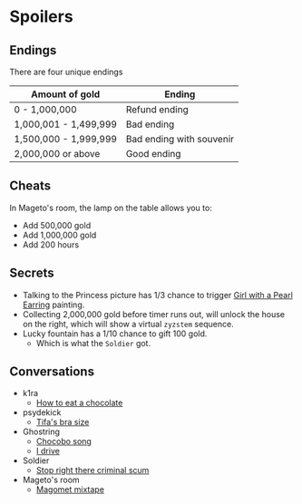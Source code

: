 # Spoilers

## Endings

There are four unique endings

| Amount of gold | Ending |
| -------------- | ------ |
| 0 - 1,000,000 | Refund ending |
| 1,000,001 - 1,499,999 | Bad ending |
| 1,500,000 - 1,999,999 | Bad ending with souvenir |
| 2,000,000 or above | Good ending |

## Cheats

In Mageto's room, the lamp on the table allows you to:

- Add 500,000 gold
- Add 1,000,000 gold
- Add 200 hours

## Secrets

- Talking to the Princess picture has 1/3 chance to trigger [Girl with a Pearl Earring](https://en.wikipedia.org/wiki/Girl_with_a_Pearl_Earring) painting.
- Collecting 2,000,000 gold before timer runs out, will unlock the house on the right, which will show a virtual `zyzstem` sequence.
- Lucky fountain has a 1/10 chance to gift 100 gold.
  - Which is what the `Soldier` got.

## Conversations

- k1ra
  - [How to eat a chocolate](https://clips.twitch.tv/EntertainingTentativeTofuKreygasm-kQHhP3pDXja8DMiT)
- psydekick
  - [Tifa's bra size](https://noisypixel.net/final-fantasy-vii-remake-ultimania-confirms-tifas-bra-size/)
- Ghostring
  - [Chocobo song](https://www.youtube.com/watch?v=EoYmQwvx9Qg)
  - [I drive](https://www.youtube.com/watch?v=D28ntCyODmE)
- Soldier
  - [Stop right there criminal scum](https://www.youtube.com/watch?v=OCsMKypvmB0)
- Mageto's room
  - [Magomet mixtape](https://clips.twitch.tv/StormyRelievedShingleKappaClaus-RPsq3z9XfaNGgUda)
